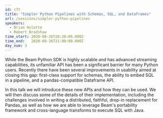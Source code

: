 ```yaml
---
id: c7t
title: "Simpler Python Pipelines with Schemas, SQL, and Dataframes"
url: /sessions/simpler-python-pipelines
speakers:
  - Brian Hulette
  - Robert Bradshaw
time_start: 2020-08-26T20:20:00.000Z
time_end:   2020-08-26T21:00:00.000Z
day_num: 3
---
```


While the Beam Python SDK is highly scalable and has advanced streaming capabilities, its unfamiliar API has been a significant barrier for many Python users. Recently there have been several improvements in usability aimed at closing this gap: first-class support for schemas, the ability to embed SQL in a pipeline, and a pandas-compatible Dataframe API.

In this talk we will introduce these new APIs and how they can be used. We will then discuss some of the details of their implementation, including the challenges involved in writing a distributed, faithful, drop-in replacement for Pandas, as well as how we are able to leverage Beam's portability framework and cross-language transforms to execute SQL with Java.